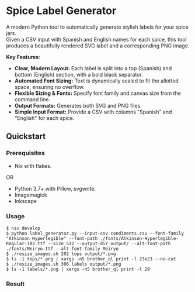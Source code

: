 # Spice Label Generator

A modern Python tool to automatically generate stylish labels for your spice jars.  
Given a CSV input with Spanish and English names for each spice, this tool produces a beautifully rendered SVG label and a corresponding PNG image.

**Key Features**:
- **Clear, Modern Layout:** Each label is split into a top (Spanish) and bottom (English) section, with a bold black separator.
- **Automated Font Sizing:** Text is dynamically scaled to fit the allotted space, ensuring no overflow.
- **Flexible Sizing & Fonts:** Specify font family and canvas size from the command line.
- **Output Formats:** Generates both SVG and PNG files.
- **Simple Input Format:** Provide a CSV with columns "Spanish" and "English" for each spice.

## Quickstart

### Prerequisites

- Nix with flakes. 

OR

- Python 3.7+ with Pillow, svgwrite. 
- Imagemagick
- Inkscape

### Usage

```console
$ nix develop
$ python label_generator.py --input-csv condiments.csv --font-family "Atkinson Hyperlegible" --font-path ./fonts/Atkinson-Hyperlegible-Regular-102.ttf --size 512 --output-dir output/ --alt-font-path ./fonts/Meiryo.ttf --alt-font-family Meiryo
$ ./resize_images.sh 202 tops output/*.png
$ ls -1 tops/*.png | xargs -n5 brother_ql print -l 23x23 --no-cut
$ ./resize_images.sh 306 labels output/*.png
$ ls -1 labels/*.png | xargs -n5 brother_ql print -l 29
```

### Result


